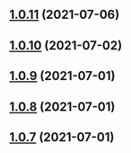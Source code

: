 ## [1.0.11](https://github.com/Telesero/freeswitch/compare/mod_fifo_extended-1.0.10...mod_fifo_extended-1.0.11) (2021-07-06)



## [1.0.10](https://github.com/Telesero/freeswitch/compare/mod_fifo_extended-1.0.9...mod_fifo_extended-1.0.10) (2021-07-02)



## [1.0.9](https://github.com/Telesero/freeswitch/compare/mod_fifo_extended-1.0.8...mod_fifo_extended-1.0.9) (2021-07-01)



## [1.0.8](https://github.com/Telesero/freeswitch/compare/mod_fifo_extended-1.0.7...mod_fifo_extended-1.0.8) (2021-07-01)



## [1.0.7](https://github.com/Telesero/freeswitch/compare/mod_fifo_extended-1.0.6...mod_fifo_extended-1.0.7) (2021-07-01)



